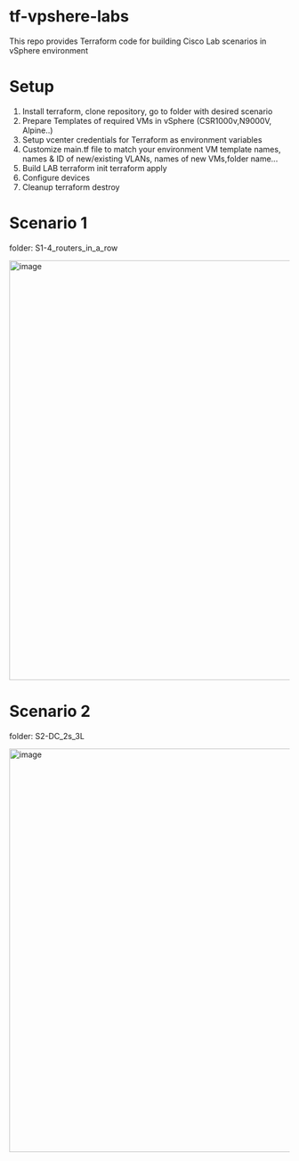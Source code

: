 # tf-vpshere-labs

This repo provides Terraform code for building Cisco Lab scenarios in vSphere environment

# Setup

1. Install terraform, clone repository, go to folder with desired scenario
2. Prepare Templates of required VMs in vSphere (CSR1000v,N9000V, Alpine..)
3. Setup vcenter credentials for Terraform as environment variables
4. Customize main.tf file to match your environment
VM template names, names & ID of new/existing VLANs, names of new VMs,folder name...
5. Build LAB
terraform init
terraform apply
6. Configure devices
7. Cleanup
terraform destroy

# Scenario 1
folder: S1-4_routers_in_a_row

<img width="753" alt="image" src="https://github.com/user-attachments/assets/ead7db45-7615-4ceb-aa04-2f43609c79fb">


# Scenario 2
folder: S2-DC_2s_3L

<img width="724" alt="image" src="https://github.com/user-attachments/assets/067c4afe-9fd1-4555-8999-3f59695b6633">


